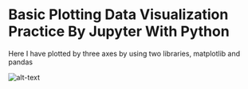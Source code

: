 # Basic Plotting Data Visualization Practice By Jupyter With Python
Here I have plotted by three axes by using two libraries, matplotlib and pandas






 ![alt-text](https://media.giphy.com/media/eKgAzcvMYB92Yudjye/giphy.gif)

